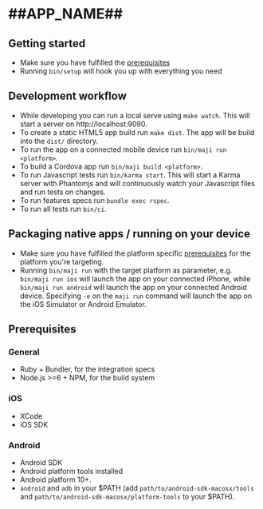 # ##APP_NAME##


## Getting started

* Make sure you have fulfilled the [prerequisites](#prerequisites)
* Running `bin/setup` will hook you up with everything you need

## Development workflow

* While developing you can run a local serve using `make watch`. This will start a server on http://localhost:9090.
* To create a static HTML5 app build run `make dist`. The app will be build into the `dist/` directory.
* To run the app on a connected mobile device run `bin/maji run <platform>`.
* To build a Cordova app run `bin/maji build <platform>`.
* To run Javascript tests run `bin/karma start`. This will start a Karma server with Phantomjs and will continuously watch your Javascript files and run tests on changes.
* To run features specs run `bundle exec rspec`.
* To run all tests run `bin/ci`.


## Packaging native apps / running on your device

* Make sure you have fulfilled the platform specific [prerequisites](#prerequisites) for the platform you're targeting.
* Running `bin/maji run` with the target platform as parameter, e.g. `bin/maji run ios` will launch the app on your connected iPhone, while `bin/maji run android` will launch the app on your connected Android device. Specifying `-e` on the `maji run` command will launch the app on the iOS Simulator or Android Emulator.


## Prerequisites

### General

* Ruby + Bundler, for the integration specs
* Node.js >=6 + NPM, for the build system

### iOS

* XCode
* iOS SDK

### Android

* Android SDK
* Android platform tools installed
* Android platform 10+.
* `android` and `adb` in your $PATH (add `path/to/android-sdk-macosx/tools` and `path/to/android-sdk-macosx/platform-tools` to your $PATH).
